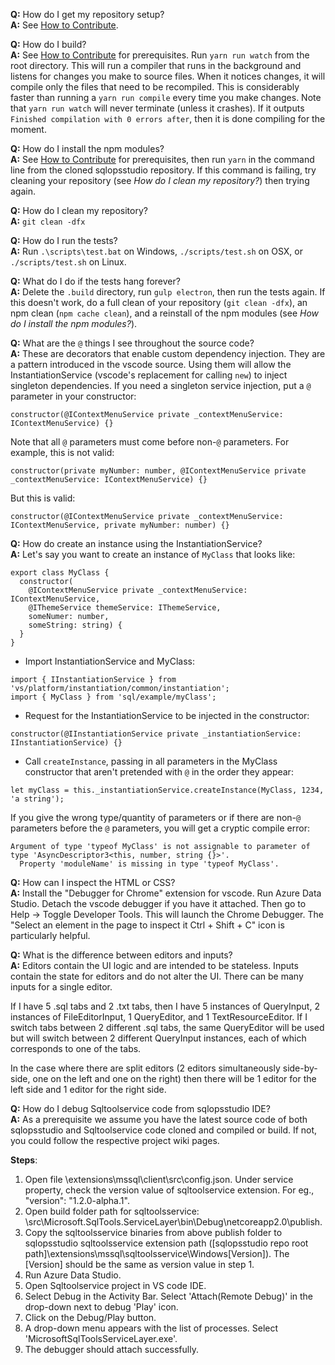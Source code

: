 **Q:** How do I get my repository setup?   
**A:** See [How to Contribute](How-to-Contribute).

**Q:** How do I build?   
**A:** See [How to Contribute](How-to-Contribute) for prerequisites. Run `yarn run watch` from the root directory. This will run a compiler that runs in the background and listens for changes you make to source files. When it notices changes, it will compile only the files that need to be recompiled. This is considerably faster than running a `yarn run compile` every time you make changes. Note that `yarn run watch` will never terminate (unless it crashes). If it outputs `Finished compilation with 0 errors after`, then it is done compiling for the moment. 

**Q:** How do I install the npm modules?   
**A:** See [How to Contribute](How-to-Contribute) for prerequisites, then run `yarn` in the command line from the cloned sqlopsstudio repository. If this command is failing, try cleaning your repository (see _How do I clean my repository?_) then trying again. 

**Q:** How do I clean my repository?  
**A:** `git clean -dfx` 

**Q:** How do I run the tests?   
**A:** Run `.\scripts\test.bat` on Windows, `./scripts/test.sh` on OSX, or `./scripts/test.sh` on Linux.

**Q:** What do I do if the tests hang forever?   
**A:** Delete the `.build` directory, run `gulp electron`, then run the tests again. If this doesn't work, do a full clean of your repository (`git clean -dfx`), an npm clean (`npm cache clean`), and a reinstall of the npm modules (see _How do I install the npm modules?_). 

**Q:** What are the `@` things I see throughout the source code?   
**A:** These are decorators that enable custom dependency injection. They are a pattern introduced in the vscode source. Using them will allow the InstantiationService (vscode's replacement for calling `new`) to inject singleton dependencies. If you need a singleton service injection, put a `@` parameter in your constructor: 
```
constructor(@IContextMenuService private _contextMenuService: IContextMenuService) {}
```
Note that all `@` parameters must come before non-`@` parameters. For example, this is not valid:
```
constructor(private myNumber: number, @IContextMenuService private _contextMenuService: IContextMenuService) {}
```

But this is valid:
```
constructor(@IContextMenuService private _contextMenuService: IContextMenuService, private myNumber: number) {}
```

**Q:** How do create an instance using the InstantiationService?   
**A:** Let's say you want to create an instance of `MyClass` that looks like:
```
export class MyClass {
  constructor(
    @IContextMenuService private _contextMenuService: IContextMenuService,
    @IThemeService themeService: IThemeService,
    someNumer: number, 
    someString: string) {
  }
}
```
- Import InstantiationService and MyClass: 
```
import { IInstantiationService } from 'vs/platform/instantiation/common/instantiation';
import { MyClass } from 'sql/example/myClass';
```
- Request for the InstantiationService to be injected in the constructor:
```
constructor(@IInstantiationService private _instantiationService: IInstantiationService) {}
```

- Call `createInstance`, passing in all parameters in the MyClass constructor that aren't pretended with `@` in the order they appear:  
```
let myClass = this._instantiationService.createInstance(MyClass, 1234, 'a string');
```

If you give the wrong type/quantity of parameters or if there are non-`@` parameters before the `@` parameters, you will get a cryptic compile error:
```
Argument of type 'typeof MyClass' is not assignable to parameter of type 'AsyncDescriptor3<this, number, string {}>'.
  Property 'moduleName' is missing in type 'typeof MyClass'.
```

**Q:** How can I inspect the HTML or CSS?    
**A:** Install the "Debugger for Chrome" extension for vscode. Run Azure Data Studio. Detach the vscode debugger if you have it attached. Then go to Help -> Toggle Developer Tools. This will launch the Chrome Debugger. The "Select an element in the page to inspect it Ctrl + Shift + C" icon is particularly helpful. 

**Q:** What is the difference between editors and inputs?   
**A:** Editors contain the UI logic and are intended to be stateless. Inputs contain the state for editors and do not alter the UI. There can be many inputs for a single editor. 

If I have 5 .sql tabs and 2 .txt tabs, then I have 5 instances of QueryInput, 2 instances of FileEditorInput, 1 QueryEditor, and 1 TextResourceEditor. If I switch tabs between 2 different .sql tabs, the same QueryEditor will be used but will switch between 2 different QueryInput instances, each of which corresponds to one of the tabs. 

In the case where there are split editors (2 editors simultaneously side-by-side, one on the left and one on the right) then there will be 1 editor for the left side and 1 editor for the right side. 

**Q:** How do I debug Sqltoolservice code from sqlopsstudio IDE?   
**A:** As a prerequisite we assume you have the latest source code of both sqlopsstudio and Sqltoolservice code cloned and compiled or build. If not, you could follow the respective project wiki pages.

**Steps**:  
1. Open file <sqlopsstudio repo root path>\extensions\mssql\client\src\config.json. Under service property, check the version value of sqltoolservice extension. For eg., "version": "1.2.0-alpha.1".  
2. Open build folder path for sqltoolsservice: <sqltoolsservice root path>\src\Microsoft.SqlTools.ServiceLayer\bin\Debug\netcoreapp2.0\publish.  
3. Copy the sqltoolsservice binaries from above publish folder to sqlopsstudio sqltoolsservice extension path ([sqlopsstudio repo root path]\extensions\mssql\sqltoolsservice\Windows\[Version]\). The [Version] should be the same as version value in step 1.  
4. Run Azure Data Studio.  
5. Open Sqltoolservice project in VS code IDE.   
6. Select Debug in the Activity Bar. Select 'Attach(Remote Debug)' in the drop-down next to debug 'Play' icon.  
7. Click on the Debug/Play button.  
8. A drop-down menu appears with the list of processes. Select 'MicrosoftSqlToolsServiceLayer.exe'.  
9. The debugger should attach successfully.